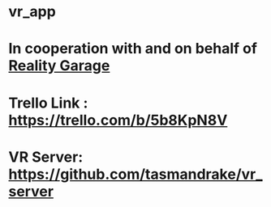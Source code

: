 # vr_app

# In cooperation with and on behalf of [Reality Garage](http://realitygarage.com/)

# Trello Link : https://trello.com/b/5b8KpN8V

# VR Server: https://github.com/tasmandrake/vr_server
